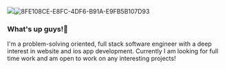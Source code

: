 ![](https://github.com/user/banner.png)![8FE108CE-E8FC-4DF6-B91A-E9FB5B107D93](https://user-images.githubusercontent.com/108959341/188730587-210bd0e6-7b37-4cdc-bc13-b0ccad33baf7.PNG)


### What's up guys!👋


I'm a problem-solving oriented, full stack software engineer with a deep interest in website and ios app development. Currently I am looking for full time work and am open to work on any interesting projects!
<!--
**hardsoftware93/hardsoftware93** is a ✨ _special_ ✨ repository because its `README.md` (this file) appears on your GitHub profile.


-->
